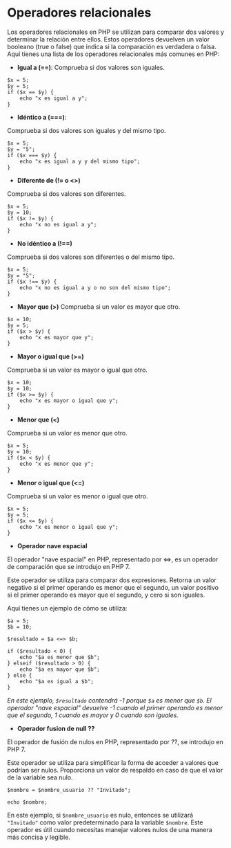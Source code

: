 # Operadores relacionales

Los operadores relacionales en PHP se utilizan para comparar dos valores y determinar la relación entre ellos. Estos operadores devuelven un valor booleano (true o false) que indica si la comparación es verdadera o falsa. Aquí tienes una lista de los operadores relacionales más comunes en PHP:

- **Igual a (==)**:
Comprueba si dos valores son iguales.

```
$x = 5;
$y = 5;
if ($x == $y) {
    echo "x es igual a y";
}
```

- **Idéntico a (===)**:

Comprueba si dos valores son iguales y del mismo tipo.

```
$x = 5;
$y = "5";
if ($x === $y) {
    echo "x es igual a y y del mismo tipo";
}
```

- **Diferente de (!= o <>)**

Comprueba si dos valores son diferentes.

```
$x = 5;
$y = 10;
if ($x != $y) {
    echo "x no es igual a y";
}
```

- **No idéntico a (!==)**

Comprueba si dos valores son diferentes o del mismo tipo.

```
$x = 5;
$y = "5";
if ($x !== $y) {
    echo "x no es igual a y o no son del mismo tipo";
}
```

- **Mayor que (>)**
Comprueba si un valor es mayor que otro.

```
$x = 10;
$y = 5;
if ($x > $y) {
    echo "x es mayor que y";
}
```

- **Mayor o igual que (>=)**

Comprueba si un valor es mayor o igual que otro.

```
$x = 10;
$y = 10;
if ($x >= $y) {
    echo "x es mayor o igual que y";
}
```

- **Menor que (<)**

Comprueba si un valor es menor que otro.

```
$x = 5;
$y = 10;
if ($x < $y) {
    echo "x es menor que y";
}
```

- **Menor o igual que (<=)**

Comprueba si un valor es menor o igual que otro.

```
$x = 5;
$y = 5;
if ($x <= $y) {
    echo "x es menor o igual que y";
}
```

- **Operador nave espacial**

El operador "nave espacial" en PHP, representado por <=>, es un operador de comparación que se introdujo en PHP 7.

Este operador se utiliza para comparar dos expresiones. Retorna un valor negativo si el primer operando es menor que el segundo, un valor positivo si el primer operando es mayor que el segundo, y cero si son iguales.

Aquí tienes un ejemplo de cómo se utiliza:

```
$a = 5;
$b = 10;

$resultado = $a <=> $b;

if ($resultado < 0) {
    echo "$a es menor que $b";
} elseif ($resultado > 0) {
    echo "$a es mayor que $b";
} else {
    echo "$a es igual a $b";
}
```
*En este ejemplo, `$resultado` contendrá -1  porque `$a` es menor que `$b`. El operador "nave espacial" devuelve -1 cuando el primer operando es menor que el segundo, 1 cuando es mayor y 0 cuando son iguales.*

- **Operador fusion de null ??**


El operador de fusión de nulos en PHP, representado por ??, se introdujo en PHP 7.

Este operador se utiliza para simplificar la forma de acceder a valores que podrían ser nulos. Proporciona un valor de respaldo en caso de que el valor de la variable sea nulo.

```
$nombre = $nombre_usuario ?? "Invitado";

echo $nombre;
```

En este ejemplo, si `$nombre_usuario` es nulo, entonces se utilizará `"Invitado"` como valor predeterminado para la variable `$nombre`. Este operador es útil cuando necesitas manejar valores nulos de una manera más concisa y legible.